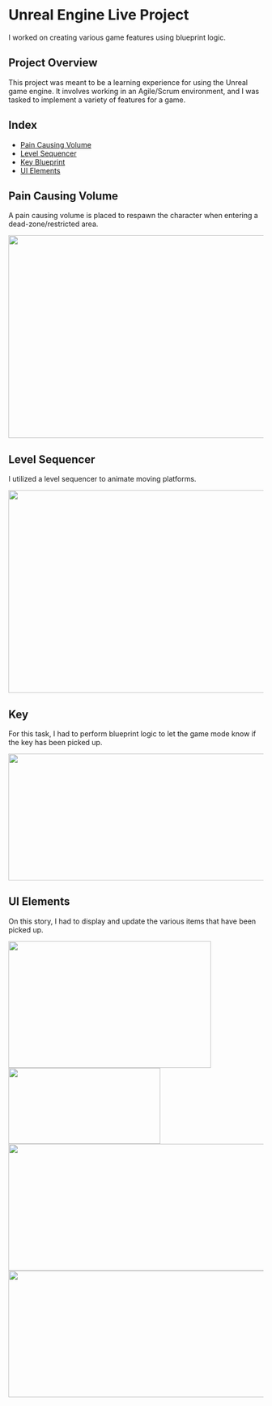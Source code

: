 # Unreal Engine Live Project
I worked on creating various game features using blueprint logic.

## Project Overview
This project was meant to be a learning experience for using the Unreal game engine. It involves working in an Agile/Scrum environment, and I was tasked to implement a variety of features for a game.

## Index

- [Pain Causing Volume](#pain-causing-volume)
- [Level Sequencer](#level-sequencer)
- [Key Blueprint](#key)
- [UI Elements](#key)


## Pain Causing Volume

A pain causing volume is placed to respawn the character when entering a dead-zone/restricted area.

<img src="https://user-images.githubusercontent.com/98930139/176229609-47beeb0d-3f71-4875-b9ca-f81a694f101c.png" width="700" height="400">

## Level Sequencer

I utilized a level sequencer to animate moving platforms.

<img src="https://user-images.githubusercontent.com/98930139/176234695-091767c3-1f40-49fd-9b06-d782c7baae93.gif" width="700" height="400">

## Key

For this task, I had to perform blueprint logic to let the game mode know if the key has been picked up.

<img src="https://user-images.githubusercontent.com/98930139/176240654-c9d363a3-fd1c-4064-ba6b-bfaee7b72f6e.png" width="700" height="250">

## UI Elements

On this story, I had to display and update the various items that have been picked up.

<div float="left">
    <img src="https://user-images.githubusercontent.com/98930139/176253481-ed4cec1e-6724-4fa1-96e4-bd7e75f1c850.gif" width="400" height="250">
    <img src="https://user-images.githubusercontent.com/98930139/176253577-2e307eb6-b6b7-42cd-b12a-110e5b4269d5.gif" width="300" height="150">
</div>

<img src="https://user-images.githubusercontent.com/98930139/176254312-1f86eb57-db1b-4545-95d2-fb3219f839f3.png" width="700" height="250">

<img src="https://user-images.githubusercontent.com/98930139/176254962-2596b312-d686-40f7-be10-4ad236811337.png" width="700" height="250">